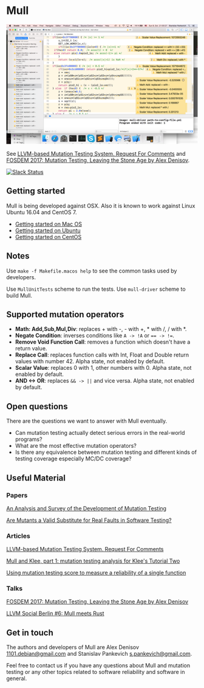# Mull

![Screenshot](/screenshot.png)


See [LLVM-based Mutation Testing System. Request For
Comments](http://lowlevelbits.org/llvm-based-mutation-testing-system/) and [FOSDEM 2017: Mutation Testing, Leaving the Stone Age by Alex Denisov](https://www.youtube.com/watch?v=YEgiyiICkpQ).

[![Slack Status](https://mutation-testing-slack.herokuapp.com/badge.svg)](https://mutation-testing.slack.com/messages/mull)

## Getting started

Mull is being developed against OSX. Also it is known to work against
Linux Ubuntu 16.04 and CentOS 7.

- [Getting started on Mac OS](/Docs/GettingStartedMacOS.md)
- [Getting started on Ubuntu](/Docs/GettingStartedUbuntu.md)
- [Getting started on CentOS](/Docs/GettingStartedCentOS7.md)

## Notes

Use `make -f Makefile.macos help` to see the common tasks used by developers.

Use `MullUnitTests` scheme to run the tests. Use `mull-driver` scheme to
build Mull.

## Supported mutation operators

- **Math: Add,Sub,Mul,Div**: replaces + with -, - with +, * with /, / with *.
- **Negate Condition**: inverses conditions like `A -> !A` or `== -> !=`.
- **Remove Void Function Call**: removes a function which doesn't have a return value.
- **Replace Call**: replaces function calls with Int, Float and Double return values with number 42. Alpha state, not enabled by default.
- **Scalar Value**: replaces 0 with 1, other numbers with 0. Alpha state, not enabled by default.
- **AND <-> OR**: replaces `&& -> ||` and vice versa. Alpha state, not enabled by default.

## Open questions

There are the questions we want to answer with Mull eventually.

- Can mutation testing actually detect serious errors in the real-world programs?
- What are the most effective mutation operators?
- Is there any equivalence between mutation testing and different kinds of testing coverage especially MC/DC coverage?

## Useful Material

### Papers

[An Analysis and Survey of the Development of
Mutation Testing](http://www0.cs.ucl.ac.uk/staff/mharman/tse-mutation-survey.pdf)

[Are Mutants a Valid Substitute for Real Faults in Software Testing?](https://homes.cs.washington.edu/~mernst/pubs/mutation-effectiveness-fse2014.pdf)

### Articles

[LLVM-based Mutation Testing System. Request For
Comments](http://lowlevelbits.org/llvm-based-mutation-testing-system/)

[Mull and Klee, part 1: mutation testing analysis for Klee's Tutorial Two](http://stanislaw.github.io/2017/05/07/mull-and-klee-part1.html)

[Using mutation testing score to measure a reliability of a single function](http://stanislaw.github.io/2017/05/05/unbreakable-code.html)

### Talks

[FOSDEM 2017: Mutation Testing, Leaving the Stone Age by Alex Denisov](https://www.youtube.com/watch?v=YEgiyiICkpQ)

[LLVM Social Berlin #6: Mull meets Rust](https://www.youtube.com/watch?v=VasSufnFswc)

## Get in touch

The authors and developers of Mull are Alex Denisov 1101.debian@gmail.com and Stanislav Pankevich s.pankevich@gmail.com.

Feel free to contact us if you have any questions about Mull and mutation testing or any other topics related to software reliability and software in general.
